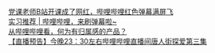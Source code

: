   
[党课老师B站开课成了网红，哔哩哔哩红色弹幕满屏飞](http://www.dianyue.me/archives/505/zdn8xhr5c7egn38b/)  
[实习推荐 | 哔哩哔哩，来刷弹幕啦~](http://www.dianyue.me/archives/127/guem3r8h965jswmi/)  
[从哔哩哔哩看，何为有归属感的产品？](http://www.dianyue.me/archives/623/gfcdwl0nkqrmc7r1/)  
[【直播预告】今晚23：30左右哔哩哔哩直播间唐人街探爱第三集](http://www.dianyue.me/archives/780/rqjw0p1exr8gy757/)